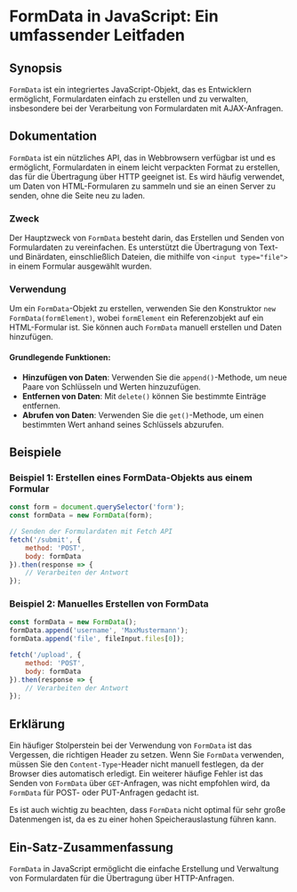 <!--
Meta Description: # FormData in JavaScript: Ein umfassender Leitfaden ## Synopsis `FormData` ist ein integriertes JavaScript-Objekt, das es Entwicklern ermöglicht, Form...
Meta Keywords: formdata, von, ist, ein, die
-->

# FormData in JavaScript: Ein umfassender Leitfaden

## Synopsis
`FormData` ist ein integriertes JavaScript-Objekt, das es Entwicklern ermöglicht, Formulardaten einfach zu erstellen und zu verwalten, insbesondere bei der Verarbeitung von Formulardaten mit AJAX-Anfragen.

## Dokumentation
`FormData` ist ein nützliches API, das in Webbrowsern verfügbar ist und es ermöglicht, Formulardaten in einem leicht verpackten Format zu erstellen, das für die Übertragung über HTTP geeignet ist. Es wird häufig verwendet, um Daten von HTML-Formularen zu sammeln und sie an einen Server zu senden, ohne die Seite neu zu laden.

### Zweck
Der Hauptzweck von `FormData` besteht darin, das Erstellen und Senden von Formulardaten zu vereinfachen. Es unterstützt die Übertragung von Text- und Binärdaten, einschließlich Dateien, die mithilfe von `<input type="file">` in einem Formular ausgewählt wurden.

### Verwendung
Um ein `FormData`-Objekt zu erstellen, verwenden Sie den Konstruktor `new FormData(formElement)`, wobei `formElement` ein Referenzobjekt auf ein HTML-Formular ist. Sie können auch `FormData` manuell erstellen und Daten hinzufügen.

#### Grundlegende Funktionen:
- **Hinzufügen von Daten**: Verwenden Sie die `append()`-Methode, um neue Paare von Schlüsseln und Werten hinzuzufügen.
- **Entfernen von Daten**: Mit `delete()` können Sie bestimmte Einträge entfernen.
- **Abrufen von Daten**: Verwenden Sie die `get()`-Methode, um einen bestimmten Wert anhand seines Schlüssels abzurufen.

## Beispiele
### Beispiel 1: Erstellen eines FormData-Objekts aus einem Formular
```javascript
const form = document.querySelector('form');
const formData = new FormData(form);

// Senden der Formulardaten mit Fetch API
fetch('/submit', {
    method: 'POST',
    body: formData
}).then(response => {
    // Verarbeiten der Antwort
});
```

### Beispiel 2: Manuelles Erstellen von FormData
```javascript
const formData = new FormData();
formData.append('username', 'MaxMustermann');
formData.append('file', fileInput.files[0]);

fetch('/upload', {
    method: 'POST',
    body: formData
}).then(response => {
    // Verarbeiten der Antwort
});
```

## Erklärung
Ein häufiger Stolperstein bei der Verwendung von `FormData` ist das Vergessen, die richtigen Header zu setzen. Wenn Sie `FormData` verwenden, müssen Sie den `Content-Type`-Header nicht manuell festlegen, da der Browser dies automatisch erledigt. Ein weiterer häufige Fehler ist das Senden von `FormData` über `GET`-Anfragen, was nicht empfohlen wird, da `FormData` für POST- oder PUT-Anfragen gedacht ist.

Es ist auch wichtig zu beachten, dass `FormData` nicht optimal für sehr große Datenmengen ist, da es zu einer hohen Speicherauslastung führen kann.

## Ein-Satz-Zusammenfassung
`FormData` in JavaScript ermöglicht die einfache Erstellung und Verwaltung von Formulardaten für die Übertragung über HTTP-Anfragen.